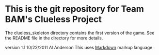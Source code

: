 This is the git repository for Team BAM's Clueless Project
==========================================================

The clueless_skeleton directory contains the first version of the game. See the README file in the directory for more details.


version 1.1  10/22/2011 Al Anderson
This uses [Markdown](http://daringfireball.net/projects/markdown/) markup language 
